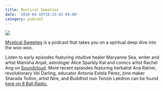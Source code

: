 ```yaml
---
title: Mystical Sweeties
date: '2020-04-10T16:15:42-04:00'
category: podcast
---
```

![](/img/mystical-sweeties.jpg)

[Mystical Sweeties](https://8ballradio.nyc/show/mystical-sweeties) is a podcast that takes you on a spiritual deep dive into the woo woo. 

Listen to early episodes featuring intuitive healer Maryanne Sea, writer and artist Manisha Anjali, astrologer Alice Sparkly Kat and comics artist Rachel Ang on [Soundcloud](https://soundcloud.com/tara-kenny-5). More recent episodes featuring herbalist Ana Ratner, revolutionary Vei Darling, educator Antonia Estela Pérez, zine maker Sharada Tolton, artist Nire, and Buddhist nun Tenzin Lekdron can be found [here on 8 Ball Radio. ](https://8ballradio.nyc/show/mystical-sweeties)
